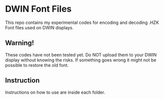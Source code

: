 # DWIN Font Files
This repo contains my experimental codes for encoding and decoding .HZK Font files used on DWIN displays.
## Warning!
These codes have not been tested yet. Do NOT upload them to your DWIN display without knowing the risks. If something goes wrong it might not be possible to restore the old font.
## Instruction
Instructions on how to use are inside each folder.

